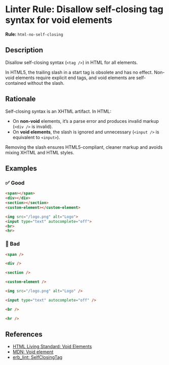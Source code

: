 # Linter Rule: Disallow self-closing tag syntax for void elements

**Rule:** `html-no-self-closing`

## Description

Disallow self-closing syntax (`<tag />`) in HTML for all elements.

In HTML5, the trailing slash in a start tag is obsolete and has no effect.
Non-void elements require explicit end tags, and void elements are
self-contained without the slash.

## Rationale

Self-closing syntax is an XHTML artifact. In HTML:

- On **non-void** elements, it’s a parse error and produces invalid markup
  (`<div />` is invalid).
- On **void elements**, the slash is ignored and unnecessary (`<input />` is
  equivalent to `<input>`).

Removing the slash ensures HTML5-compliant, cleaner markup and avoids mixing
XHTML and HTML styles.

## Examples

### ✅ Good

```html
<span></span>
<div></div>
<section></section>
<custom-element></custom-element>

<img src="/logo.png" alt="Logo">
<input type="text" autocomplete="off">
<br>
<hr>
```

### 🚫 Bad

```html
<span />

<div />

<section />

<custom-element />

<img src="/logo.png" alt="Logo" />

<input type="text" autocomplete="off" />

<br />

<hr />
```

## References

- [HTML Living Standard: Void Elements](https://html.spec.whatwg.org/multipage/syntax.html#void-elements)
- [MDN: Void element](https://developer.mozilla.org/en-US/docs/Glossary/Void_element)
- [erb_lint: SelfClosingTag](https://github.com/Shopify/erb_lint#selfclosingtag)
